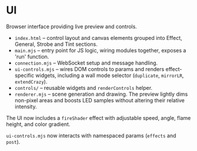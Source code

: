 # UI

Browser interface providing live preview and controls.

- `index.html` – control layout and canvas elements grouped into Effect, General, Strobe and Tint sections.
- `main.mjs` – entry point for JS logic, wiring modules together, exposes a 'run' function.
- `connection.mjs` – WebSocket setup and message handling.
- `ui-controls.mjs` – wires DOM controls to params and renders effect-specific widgets, including a wall mode selector (`duplicate`, `mirrorLR`, `extendCrazy`).
- `controls/` – reusable widgets and `renderControls` helper.
- `renderer.mjs` – scene generation and drawing. The preview lightly dims non-pixel areas and boosts LED samples without altering their relative intensity.

The UI now includes a `fireShader` effect with adjustable speed, angle, flame height, and color gradient.

`ui-controls.mjs` now interacts with namespaced params (`effects` and `post`).
